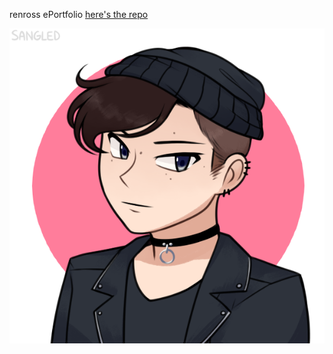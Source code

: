 <h> renross ePortfolio <h>
  <a href="https://github.com/renross/renross.github.io">here's the repo</a>
  
  
  
  
  
<img src="images/picrew3.png" alt="renross github profile image">
